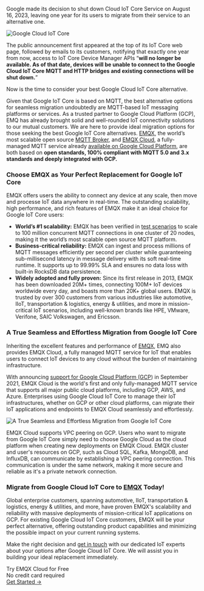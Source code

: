 Google made its decision to shut down Cloud IoT Core Service on August 16, 2023, leaving one year for its users to migrate from their service to an alternative one. 

![Google Cloud IoT Core](https://assets.emqx.com/images/d7da77fa041eb81ed5376eb033176621.png)

The public announcement first appeared at the top of its IoT Core web page, followed by emails to its customers, notifying that exactly one year from now, access to IoT Core Device Manager APIs “**will no longer be available. As of that date, devices will be unable to connect to the Google Cloud IoT Core MQTT and HTTP bridges and existing connections will be shut down.**”

Now is the time to consider your best Google Cloud IoT Core alternative.

Given that Google IoT Core is based on MQTT, the best alternative options for seamless migration undoubtedly are MQTT-based IoT messaging platforms or services. As a trusted partner to Google Cloud Platform (GCP), EMQ has already brought solid and well-rounded IoT connectivity solutions to our mutual customers. We are here to provide ideal migration options for those seeking the best Google IoT Core alternatives. [EMQX](https://www.emqx.com/en/products/emqx), the world’s most scalable open source [MQTT Broker](https://www.emqx.io/), and [EMQX Cloud](https://www.emqx.com/en/cloud), a fully-managed MQTT service already [available on Google Cloud Platform](https://www.emqx.com/en/blog/introducing-emqx-cloud-on-google-cloud-platform), are both based on **open standards, 100% compliant with MQTT 5.0 and 3.x standards and deeply integrated with GCP.**

### Choose EMQX as Your Perfect Replacement for Google IoT Core

EMQX offers users the ability to connect any device at any scale, then move and processe IoT data anywhere in real-time. The outstanding scalability, high performance, and rich features of EMQX make it an ideal choice for Google IoT Core users:

- **World’s #1 scalability:** EMQX has been verified in [test scenarios](https://www.emqx.com/en/blog/reaching-100m-mqtt-connections-with-emqx-5-0) to scale to 100 million concurrent MQTT connections in one cluster of 20 nodes, making it the world’s most scalable open source MQTT platform.
- **Business-critical reliability:** EMQX can ingest and process millions of MQTT messages efficiently per second per cluster while guaranteeing sub-millisecond latency in message delivery with its soft real-time runtime. It supports up to 99.99% SLA and ensures no data loss with built-in RocksDB data persistence.
- **Widely adopted and fully proven:** Since its first release in 2013, EMQX has been downloaded 20M+ times, connecting 100M+ IoT devices worldwide every day, and boasts more than 20K+ global users. EMQX is trusted by over 300 customers from various industries like automotive, IIoT, transportation & logistics, energy & utilities, and more in mission-critical IoT scenarios, including well-known brands like HPE, VMware, Verifone, SAIC Volkswagen, and Ericsson.

### A True Seamless and Effortless Migration from Google IoT Core

Inheriting the excellent features and performance of [EMQX](https://www.emqx.com/en/products/emqx), EMQ also provides EMQX Cloud, a fully managed MQTT service for IoT that enables users to connect IoT devices to any cloud without the burden of maintaining infrastructure.

With announcing [support for Google Cloud Platform (GCP](https://www.emqx.com/en/blog/introducing-emqx-cloud-on-google-cloud-platform)) in September 2021, EMQX Cloud is the world's first and only fully-managed MQTT service that supports all major public cloud platforms, including GCP, AWS, and Azure. Enterprises using Google Cloud IoT Core to manage their IoT infrastructures, whether on GCP or other cloud platforms, can migrate their IoT applications and endpoints to EMQX Cloud seamlessly and effortlessly.

![A True Seamless and Effortless Migration from Google IoT Core](https://assets.emqx.com/images/3c833240befdf29e5e72fa0c54336d6c.jpeg)

EMQX Cloud supports VPC peering on GCP. Users who want to migrate from Google IoT Core simply need to choose Google Cloud as the cloud platform when creating new deployments on EMQX Cloud. EMQX cluster and user's resources on GCP, such as Cloud SQL, Kafka, MongoDB, and InfluxDB, can communicate by establishing a VPC peering connection. This communication is under the same network, making it more secure and reliable as it's a private network connection.

### **Migrate from Google Cloud IoT Core to** [**EMQX**](https://www.emqx.com/en/cloud) **Today!**

Global enterprise customers, spanning automotive, IIoT, transportation & logistics, energy & utilities, and more, have proven EMQX's scalability and reliability with massive deployments of mission-critical IoT applications on GCP. For existing Google Cloud IoT Core customers, EMQX will be your perfect alternative, offering outstanding product capabilities and minimizing the possible impact on your current running systems.

Make the right decision and [get in touch](https://www.emqx.com/en/contact?product=cloud) with our dedicated IoT experts about your options after Google Cloud IoT Core. We will assist you in building your ideal replacement immediately.



<section class="promotion">
    <div>
        Try EMQX Cloud for Free
        <div class="is-size-14 is-text-normal has-text-weight-normal">No credit card required</div>
    </div>
    <a href="https://accounts.emqx.com/signup?continue=https://cloud-intl.emqx.com/console/deployments/0?oper=new" class="button is-gradient px-5">Get Started →</a>
</section>

